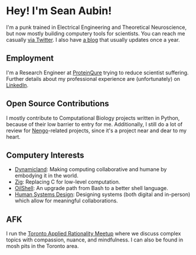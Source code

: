 # Hey! I'm Sean Aubin!

I'm a punk trained in Electrical Engineering and Theoretical Neuroscience, but now mostly building computery tools for scientists. You can reach me casually [via Twitter](https://twitter.com/voyageur_techno). I also have [a blog](https://seanaubin.com/) that usually updates once a year.

## Employment

I'm a Research Engineer at [ProteinQure](https://proteinqure.com/) trying to reduce scientist suffering. Further details about my professional experience are (unfortunately) on [LinkedIn](https://www.linkedin.com/in/sean-aubin/).

## Open Source Contributions

I mostly contribute to Computational Biology projects written in Python, because of their low barrier to entry for me. Additionally, I still do a lot of review for [Nengo](https://www.nengo.ai/)-related projects, since it's a project near and dear to my heart.

## Computery Interests

- [Dynamicland](https://dynamicland.org/): Making computing collaborative and humane by embodying it in the world.
- [Zig](https://ziglang.org/): Replacing C for low-level computation.
- [OilShell](https://www.oilshell.org/): An upgrade path from Bash to a better shell language.
- [Human Systems Design](https://human-systems.org/): Designing systems (both digital and in-person) which allow for meaningful collaborations.

## AFK

I run the [Toronto Applied Rationality Meetup](https://www.meetup.com/less-wrong-toronto/) where we discuss complex topics with compassion, nuance, and mindfulness. I can also be found in mosh pits in the Toronto area.
